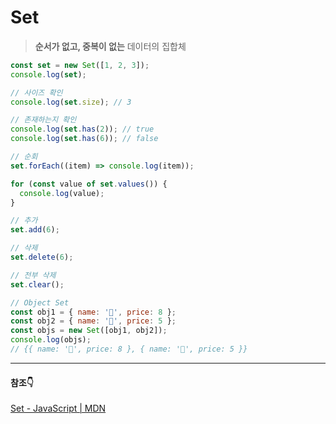 # Set

> **순서가 없고, 중복이 없는** 데이터의 집합체

```jsx
const set = new Set([1, 2, 3]);
console.log(set);

// 사이즈 확인
console.log(set.size); // 3

// 존재하는지 확인
console.log(set.has(2)); // true
console.log(set.has(6)); // false

// 순회
set.forEach((item) => console.log(item));

for (const value of set.values()) {
  console.log(value);
}

// 추가
set.add(6);

// 삭제
set.delete(6);

// 전부 삭제
set.clear();

// Object Set
const obj1 = { name: '🍎', price: 8 };
const obj2 = { name: '🍌', price: 5 };
const objs = new Set([obj1, obj2]);
console.log(objs);
// {{ name: '🍎', price: 8 }, { name: '🍌', price: 5 }}
```

---

#### 참조👇

[Set - JavaScript | MDN](https://developer.mozilla.org/ko/docs/Web/JavaScript/Reference/Global_Objects/Set)